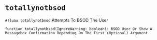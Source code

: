 # `totallynotbsod`

`#!luau totallynotbsod` Attempts To BSOD The User

```luau
function totallynotbsod(IgnoreWarning: boolean): BSOD User Or Show A Messagebox Confirmation Depending On The First (Optional) Argument
```
